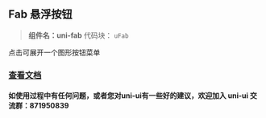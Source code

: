 ## Fab 悬浮按钮

> **组件名：uni-fab**
> 代码块： `uFab`

点击可展开一个图形按钮菜单

### [查看文档](https://uniapp.dcloud.io/component/uniui/uni-fab)

#### 如使用过程中有任何问题，或者您对uni-ui有一些好的建议，欢迎加入 uni-ui 交流群：871950839

